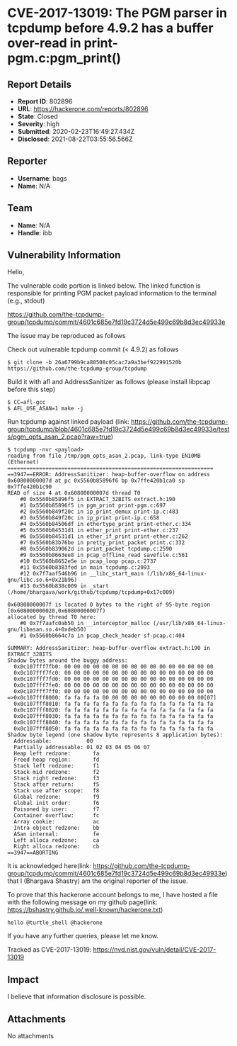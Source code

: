 # CVE-2017-13019:  The PGM parser in tcpdump before 4.9.2 has a buffer over-read in print-pgm.c:pgm_print()

## Report Details
- **Report ID**: 802896
- **URL**: https://hackerone.com/reports/802896
- **State**: Closed
- **Severity**: high
- **Submitted**: 2020-02-23T16:49:27.434Z
- **Disclosed**: 2021-08-22T03:55:56.566Z

## Reporter
- **Username**: bags
- **Name**: N/A

## Team
- **Name**: N/A
- **Handle**: ibb

## Vulnerability Information
Hello,

The vulnerable code portion is linked below. The linked function is responsible for printing PGM packet payload information to the terminal (e.g., stdout)

https://github.com/the-tcpdump-group/tcpdump/commit/4601c685e7fd19c3724d5e499c69b8d3ec49933e

The issue may be reproduced as follows

Check out vulnerable tcpdump commit (< 4.9.2) as follows

```
$ git clone -b 26a6799b9ca80508c05cac7a9a3bef922991520b https://github.com/the-tcpdump-group/tcpdump
```

Build it with afl and AddressSanitizer as follows (please install libpcap before this step)

```
$ CC=afl-gcc
$ AFL_USE_ASAN=1 make -j
```

Run tcpdump against linked payload (link: https://github.com/the-tcpdump-group/tcpdump/blob/4601c685e7fd19c3724d5e499c69b8d3ec49933e/tests/pgm_opts_asan_2.pcap?raw=true)

```
$ tcpdump -nvr <payload>
reading from file /tmp/pgm_opts_asan_2.pcap, link-type EN10MB (Ethernet)
=================================================================
==3947==ERROR: AddressSanitizer: heap-buffer-overflow on address 0x60800000007d at pc 0x5560b85896f6 bp 0x7ffe420b1ca0 sp 0x7ffe420b1c90
READ of size 4 at 0x60800000007d thread T0
    #0 0x5560b85896f5 in EXTRACT_32BITS extract.h:190
    #1 0x5560b85896f5 in pgm_print print-pgm.c:697
    #2 0x5560b849f20c in ip_print_demux print-ip.c:483
    #3 0x5560b849f20c in ip_print print-ip.c:658
    #4 0x5560b84506df in ethertype_print print-ether.c:334
    #5 0x5560b84531d1 in ether_print print-ether.c:237
    #6 0x5560b84531d1 in ether_if_print print-ether.c:262
    #7 0x5560b83b76be in pretty_print_packet print.c:332
    #8 0x5560b839062d in print_packet tcpdump.c:2590
    #9 0x5560b8663ee8 in pcap_offline_read savefile.c:561
    #10 0x5560b8652e5e in pcap_loop pcap.c:2737
    #11 0x5560b8383fed in main tcpdump.c:2093
    #12 0x7f7aaf546b96 in __libc_start_main (/lib/x86_64-linux-gnu/libc.so.6+0x21b96)
    #13 0x5560b838c009 in _start (/home/bhargava/work/github/tcpdump/tcpdump+0x17c009)

0x60800000007f is located 0 bytes to the right of 95-byte region [0x608000000020,0x60800000007f)
allocated by thread T0 here:
    #0 0x7f7aafc0ab50 in __interceptor_malloc (/usr/lib/x86_64-linux-gnu/libasan.so.4+0xdeb50)
    #1 0x5560b8664c7a in pcap_check_header sf-pcap.c:404

SUMMARY: AddressSanitizer: heap-buffer-overflow extract.h:190 in EXTRACT_32BITS
Shadow bytes around the buggy address:
  0x0c107fff7fb0: 00 00 00 00 00 00 00 00 00 00 00 00 00 00 00 00
  0x0c107fff7fc0: 00 00 00 00 00 00 00 00 00 00 00 00 00 00 00 00
  0x0c107fff7fd0: 00 00 00 00 00 00 00 00 00 00 00 00 00 00 00 00
  0x0c107fff7fe0: 00 00 00 00 00 00 00 00 00 00 00 00 00 00 00 00
  0x0c107fff7ff0: 00 00 00 00 00 00 00 00 00 00 00 00 00 00 00 00
=>0x0c107fff8000: fa fa fa fa 00 00 00 00 00 00 00 00 00 00 00[07]
  0x0c107fff8010: fa fa fa fa fa fa fa fa fa fa fa fa fa fa fa fa
  0x0c107fff8020: fa fa fa fa fa fa fa fa fa fa fa fa fa fa fa fa
  0x0c107fff8030: fa fa fa fa fa fa fa fa fa fa fa fa fa fa fa fa
  0x0c107fff8040: fa fa fa fa fa fa fa fa fa fa fa fa fa fa fa fa
  0x0c107fff8050: fa fa fa fa fa fa fa fa fa fa fa fa fa fa fa fa
Shadow byte legend (one shadow byte represents 8 application bytes):
  Addressable:           00
  Partially addressable: 01 02 03 04 05 06 07 
  Heap left redzone:       fa
  Freed heap region:       fd
  Stack left redzone:      f1
  Stack mid redzone:       f2
  Stack right redzone:     f3
  Stack after return:      f5
  Stack use after scope:   f8
  Global redzone:          f9
  Global init order:       f6
  Poisoned by user:        f7
  Container overflow:      fc
  Array cookie:            ac
  Intra object redzone:    bb
  ASan internal:           fe
  Left alloca redzone:     ca
  Right alloca redzone:    cb
==3947==ABORTING
```

It is acknowledged here(link: https://github.com/the-tcpdump-group/tcpdump/commit/4601c685e7fd19c3724d5e499c69b8d3ec49933e) that I (Bhargava Shastry) am the original reporter of the issue.

To prove that this hackerone account belongs to me, I have hosted a file with the following message on my github page(link: https://bshastry.github.io/.well-known/hackerone.txt)

```
hello @turtle_shell @hackerone
```

If you have any further queries, please let me know.

Tracked as CVE-2017-13019: https://nvd.nist.gov/vuln/detail/CVE-2017-13019

## Impact

I believe that information disclosure is possible.

## Attachments
No attachments
